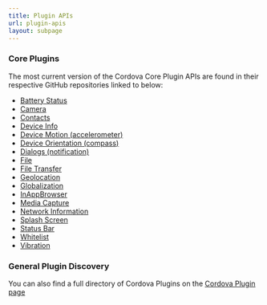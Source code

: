 ```yaml
---
title: Plugin APIs
url: plugin-apis
layout: subpage
---
```


### Core Plugins
   The most current version of the Cordova Core Plugin APIs are found in their respective GitHub repositories linked to below:

  - [Battery Status](https://github.com/apache/cordova-plugin-battery-status)
  - [Camera](https://github.com/apache/cordova-plugin-camera)
  - [Contacts](https://github.com/apache/cordova-plugin-contacts)
  - [Device Info](https://github.com/apache/cordova-plugin-device)  
  - [Device Motion (accelerometer)](https://github.com/apache/cordova-plugin-device-motion)  
  - [Device Orientation (compass)](https://github.com/apache/cordova-plugin-device-orientation)
  - [Dialogs (notification)](https://github.com/apache/cordova-plugin-dialogs)    
  - [File](https://github.com/apache/cordova-plugin-file)
  - [File Transfer](https://github.com/apache/cordova-plugin-file-transfer)
  - [Geolocation](https://github.com/apache/cordova-plugin-geolocation)
  - [Globalization](https://github.com/apache/cordova-plugin-globalization)
  - [InAppBrowser](https://github.com/apache/cordova-plugin-inappbrowser)
  - [Media Capture](https://github.com/apache/cordova-plugin-media-capture)
  - [Network Information](https://github.com/apache/cordova-plugin-network-information)
  - [Splash Screen](https://github.com/apache/cordova-plugin-splashscreen)
  - [Status Bar](https://github.com/apache/cordova-plugin-statusbar)
  - [Whitelist](https://github.com/apache/cordova-plugin-whitelist)
  - [Vibration](https://github.com/apache/cordova-plugin-vibration)

### General Plugin Discovery
You can also find a full directory of Cordova Plugins on the [Cordova Plugin page](http://cordova.apache.org/plugins/)
